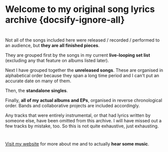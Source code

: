 # Welcome to my original song lyrics archive {docsify-ignore-all}
#  
Not all of the songs included here were released / recorded / performed to an audience, but **they are all finished pieces**.  

They are grouped first by the songs in my current **live-looping set list** (excluding any that feature on albums listed later).  

Next I have grouped together the **unreleased songs**. These are organised in alphabetical order because they span a long time period and I can't put an accurate date on many of them.  

Then, the **standalone singles**.   

Finally, **all of my actual albums and EPs**, organised in reverse chronological order. Bands and collaborative projects are included accordingly. 

Any tracks that were entirely instrumental, or that had lyrics written by someone else, have been omitted from this archive. I will have missed out a few tracks by mistake, too. So this is not quite exhaustive, just exhausting.
#    
[Visit my website](https://danaddison.co.uk) for more about me and to actually **hear some music**.